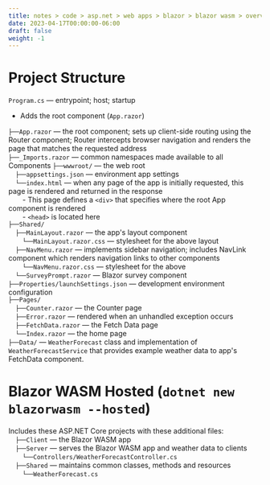 ```yaml
---
title: notes > code > asp.net > web apps > blazor > blazor wasm > overview
date: 2023-04-17T00:00:00-06:00
draft: false
weight: -1
---
```


# Project Structure
`Program.cs` — entrypoint; host; startup
- Adds the root component (`App.razor`)

`├──App.razor` — the root component; sets up client-side routing using the Router component; Router intercepts browser navigation and renders the page that matches the requested address  
`├──_Imports.razor` — common namespaces made available to all Components
`├──wwwroot/` — the web root  
&emsp;`├──appsettings.json` — environment app settings  
&emsp;`└──index.html` — when any page of the app is initially requested, this page is rendered and returned in the response  
&emsp;&emsp;- This page defines a `<div>` that specifies where the root App component is rendered  
&emsp;&emsp;- `<head>` is located here  
`├──Shared/`  
&emsp;`├──MainLayout.razor` — the app's layout component  
&emsp;&emsp;`└──MainLayout.razor.css` — stylesheet for the above layout  
&emsp;`├──NavMenu.razor` — implements sidebar navigation; includes NavLink component which renders navigation links to other components  
&emsp;&emsp;`└──NavMenu.razor.css` — stylesheet for the above  
&emsp;`└──SurveyPrompt.razor` — Blazor survey component  
`├──Properties/launchSettings.json` — development environment configuration  
`├──Pages/`  
&emsp;`├──Counter.razor` — the Counter page  
&emsp;`├──Error.razor` — rendered when an unhandled exception occurs  
&emsp;`├──FetchData.razor` — the Fetch Data page  
&emsp;`└──Index.razor` — the home page  
`├──Data/` — `WeatherForecast` class and implementation of `WeatherForecastService` that provides example weather data to app's FetchData component.  

# Blazor WASM Hosted (`dotnet new blazorwasm --hosted`)
Includes these ASP.NET Core projects with these additional files:  
&emsp;`├──Client` — the Blazor WASM app  
&emsp;`├──Server` — serves the Blazor WASM app and weather data to clients  
&emsp;&emsp;`└──Controllers/WeatherForecastController.cs`  
&emsp;`├──Shared` — maintains common classes, methods and resources  
&emsp;&emsp;`└──WeatherForecast.cs`  
